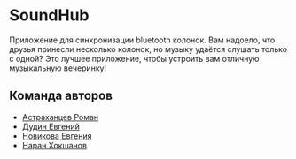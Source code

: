 # SoundHub

Приложение для синхронизации bluetooth колонок. Вам надоело, что друзья принесли несколько колонок, но музыку удаётся слушать только с одной? Это лучшее приложение, чтобы устроить вам отличную музыкальную вечеринку!

## Команда авторов

- [Астраханцев Роман](https://github.com/Astrarog)
- [Дудин Евгений](https://github.com/evgeniydudin9045)
- [Новикова Евгения](https://github.com/Eva-novikova)
- [Наран Хокшанов](https://github.com/sabe-111)
